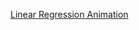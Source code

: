 
[Linear Regression Animation](https://hackernoon.com/visualizing-linear-regression-with-pytorch-9261f49edb09)
